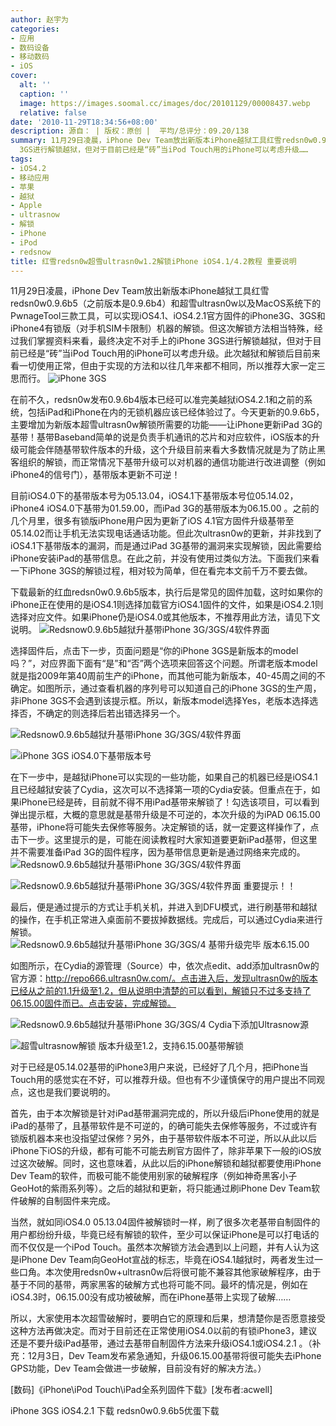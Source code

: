 ```yaml
---
author: 赵宇为
categories:
- 应用
- 数码设备
- 移动数码
- iOS
cover:
  alt: ''
  caption: ''
  image: https://images.soomal.cc/images/doc/20101129/00008437.webp
  relative: false
date: '2010-11-29T18:34:56+08:00'
description: 源自： | 版权：原创 |  平均/总评分：09.20/138
summary: 11月29日凌晨，iPhone Dev Team放出新版本iPhone越狱工具红雪redsn0w0.9.6b5（之前版本是0.9.6b4）和超雪ultrasn0w以及MacOS系统下的PwnageTool三款工具，可以实现iOS4.1、iOS4.2.1官方固件的iPhone3G、3GS和iPhone4有锁版（对手机SIM卡限制）机器的解锁。但这次解锁方法相当特殊，经过我们掌握资料来看，最终决定不对手上的iPhone
  3GS进行解锁越狱，但对于目前已经是“砖”当iPod Touch用的iPhone可以考虑升级……
tags:
- iOS4.2
- 移动应用
- 苹果
- 越狱
- Apple
- ultrasnow
- 解锁
- iPhone
- iPod
- redsnow
title: 红雪redsn0w超雪ultrasn0w1.2解锁iPhone iOS4.1/4.2教程 重要说明
---
```


11月29日凌晨，iPhone Dev Team放出新版本iPhone越狱工具红雪redsn0w0.9.6b5（之前版本是0.9.6b4）和超雪ultrasn0w以及MacOS系统下的PwnageTool三款工具，可以实现iOS4.1、iOS4.2.1官方固件的iPhone3G、3GS和iPhone4有锁版（对手机SIM卡限制）机器的解锁。但这次解锁方法相当特殊，经过我们掌握资料来看，最终决定不对手上的iPhone 3GS进行解锁越狱，但对于目前已经是“砖”当iPod Touch用的iPhone可以考虑升级。此次越狱和解锁后目前来看一切使用正常，但由于实现的方法和以往几年来都不相同，所以推荐大家一定三思而行。
![iPhone 3GS](https://images.soomal.cc/images/doc/20100119/00003780.webp)




在前不久，redsn0w发布0.9.6b4版本已经可以准完美越狱iOS4.2.1和之前的系统，包括iPad和iPhone在内的无锁机器应该已经体验过了。今天更新的0.9.6b5，主要增加为新版本超雪ultrasn0w解锁所需要的功能――让iPhone更新iPad 3G的基带！基带Baseband简单的说是负责手机通讯的芯片和对应软件，iOS版本的升级可能会伴随基带软件版本的升级，这个升级目前来看大多数情况就是为了防止黑客组织的解锁，而正常情况下基带升级可以对机器的通信功能进行改进调整（例如iPhone4的信号门），基带版本更新不可逆！

目前iOS4.0下的基带版本号为05.13.04，iOS4.1下基带版本号位05.14.02，iPhone4 iOS4.0下基带为01.59.00，而iPad 3G的基带版本为06.15.00 。之前的几个月里，很多有锁版iPhone用户因为更新了iOS 4.1官方固件升级基带至05.14.02而让手机无法实现电话通话功能。但此次ultrasn0w的更新，并非找到了iOS4.1下基带版本的漏洞，而是通过iPad 3G基带的漏洞来实现解锁，因此需要给iPhone安装iPad的基带信息。在此之前，并没有使用过类似方法。下面我们来看一下iPhone 3GS的解锁过程，相对较为简单，但在看完本文前千万不要去做。

下载最新的红血redsn0w0.9.6b5版本，执行后是常见的固件加载，这时如果你的iPhone正在使用的是iOS4.1则选择加载官方iOS4.1固件的文件，如果是iOS4.2.1则选择对应文件。如果iPhone仍是iOS4.0或其他版本，不推荐用此方法，请见下文说明。
![Redsnow0.9.6b5越狱升基带iPhone 3G/3GS/4软件界面](https://images.soomal.cc/images/doc/20101129/00008429.webp)




选择固件后，点击下一步，页面问题是“你的iPhone 3GS是新版本的model吗？”，对应界面下面有“是”和“否”两个选项来回答这个问题。所谓老版本model就是指2009年第40周前生产的iPhone，而其他可能为新版本，40-45周之间的不确定。如图所示，通过查看机器的序列号可以知道自己的iPhone 3GS的生产周，非iPhone 3GS不会遇到该提示框。所以，新版本model选择Yes，老版本选择选择否，不确定的则选择后若出错选择另一个。

![Redsnow0.9.6b5越狱升基带iPhone 3G/3GS/4软件界面](https://images.soomal.cc/images/doc/20101129/00008430.webp)




![iPhone 3GS iOS4.0下基带版本号](https://images.soomal.cc/images/doc/20101129/00008434.webp)




在下一步中，是越狱iPhone可以实现的一些功能，如果自己的机器已经是iOS4.1且已经越狱安装了Cydia，这次可以不选择第一项的Cydia安装。但重点在于，如果iPhone已经是砖，目前就不得不用iPad基带来解锁了！勾选该项目，可以看到弹出提示框，大概的意思就是基带升级是不可逆的，本次升级的为iPAD 06.15.00基带，iPhone将可能失去保修等服务。决定解锁的话，就一定要这样操作了，点击下一步。这里提示的是，可能在阅读教程时大家知道要更新iPad基带，但这里并不需要准备iPad 3G的固件程序，因为基带信息更新是通过网络来完成的。
![Redsnow0.9.6b5越狱升基带iPhone 3G/3GS/4软件界面](https://images.soomal.cc/images/doc/20101129/00008431.webp)




![Redsnow0.9.6b5越狱升基带iPhone 3G/3GS/4软件界面 重要提示！！](https://images.soomal.cc/images/doc/20101129/00008432.webp)




最后，便是通过提示的方式让手机关机，并进入到DFU模式，进行刷基带和越狱的操作，在手机正常进入桌面前不要拔掉数据线。完成后，可以通过Cydia来进行解锁。
![Redsnow0.9.6b5越狱升基带iPhone 3G/3GS/4 基带升级完毕 版本6.15.00](https://images.soomal.cc/images/doc/20101129/00008433.webp)




如图所示，在Cydia的源管理（Source）中，依次点edit、add添加ultrasn0w的官方源：http://repo666.ultrasn0w.com/。点击进入后，发现ultrasn0w的版本已经从之前的1.1升级至1.2，但从说明中清楚的可以看到，解锁只不过多支持了06.15.00固件而已。点击安装，完成解锁。

![Redsnow0.9.6b5越狱升基带iPhone 3G/3GS/4 Cydia下添加Ultrasnow源](https://images.soomal.cc/images/doc/20101129/00008435.webp)




![超雪ultrasnow解锁 版本升级至1.2，支持6.15.00基带解锁](https://images.soomal.cc/images/doc/20101129/00008436.webp)




对于已经是05.14.02基带的iPhone3用户来说，已经好了几个月，把iPhone当Touch用的感觉实在不好，可以推荐升级。但也有不少谨慎保守的用户提出不同观点，这也是我们要说明的。

首先，由于本次解锁是针对iPad基带漏洞完成的，所以升级后iPhone使用的就是iPad的基带了，且基带软件是不可逆的，的确可能失去保修等服务，不过或许有锁版机器本来也没指望过保修？另外，由于基带软件版本不可逆，所以从此以后iPhone下iOS的升级，都有可能不可能去刷官方固件了，除非苹果下一般的iOS放过这次破解。同时，这也意味着，从此以后的iPhone解锁和越狱都要使用iPhone Dev Team的软件，而极可能不能使用别家的破解程序（例如神奇黑客小子GeoHot的紫雨系列等）。之后的越狱和更新，将只能通过刷iPhone Dev Team软件破解的自制固件来完成。

当然，就如同iOS4.0 05.13.04固件被解锁时一样，刷了很多次老基带自制固件的用户都纷纷升级，毕竟已经有解锁的软件，至少可以保证iPhone是可以打电话的而不仅仅是一个iPod Touch。虽然本次解锁方法会遇到以上问题，并有人认为这是iPhone Dev Team向GeoHot宣战的标志，毕竟在iOS4.1越狱时，两者发生过一些口角。本次使用redsn0w+ultrasn0w后将很可能不兼容其他家破解程序，由于基于不同的基带，两家黑客的破解方式也将可能不同。最坏的情况是，例如在iOS4.3时，06.15.00没有成功被破解，而在iPhone基带上实现了破解……

所以，大家使用本次超雪破解时，要明白它的原理和后果，想清楚你是否愿意接受这种方法再做决定。而对于目前还在正常使用iOS4.0以前的有锁iPhone3，建议还是不要升级iPad基带，通过去基带自制固件方法来升级iOS4.1或iOS4.2.1 。（补充：12月3日，Dev Team发布紧急通知，升级06.15.00基带将很可能失去iPhone GPS功能，Dev Team会做进一步破解，目前没有好的解决方法。）

[数码]《iPhone\iPod Touch\iPad全系列固件下载》[发布者:acwell]

iPhone 3GS iOS4.2.1 下载
redsn0w0.9.6b5优蛋下载